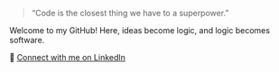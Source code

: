 > “Code is the closest thing we have to a superpower.”  


Welcome to my GitHub! Here, ideas become logic, and logic becomes software.




🔗 [Connect with me on LinkedIn](https://www.linkedin.com/in/nirajan-parajuli-392408363)
